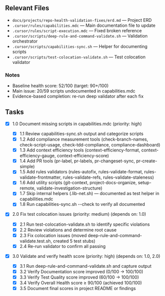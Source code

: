 ## Relevant Files

- `docs/projects/repo-health-validation-fixes/erd.md` — Project ERD
- `.cursor/rules/capabilities.mdc` — Main documentation file to update
- `.cursor/rules/script-execution.mdc` — Fixed broken reference
- `.cursor/scripts/deep-rule-and-command-validate.sh` — Validation orchestrator
- `.cursor/scripts/capabilities-sync.sh` — Helper for documenting scripts
- `.cursor/scripts/test-colocation-validate.sh` — Test colocation validator

### Notes

- Baseline health score: 52/100 (target: 90+/100)
- Main issue: 20/59 scripts undocumented in capabilities.mdc
- Evidence-based completion: re-run deep validator after each fix

## Tasks

- [x] 1.0 Document missing scripts in capabilities.mdc (priority: high)

  - [x] 1.1 Review capabilities-sync.sh output and categorize scripts
  - [x] 1.2 Add compliance measurement tools (check-branch-names, check-script-usage, check-tdd-compliance, compliance-dashboard)
  - [x] 1.3 Add context efficiency tools (context-efficiency-format, context-efficiency-gauge, context-efficiency-score)
  - [x] 1.4 Add PR tools (pr-label, pr-labels, pr-changeset-sync, pr-create-simple)
  - [x] 1.5 Add rules validators (rules-autofix, rules-validate-format, rules-validate-frontmatter, rules-validate-refs, rules-validate-staleness)
  - [x] 1.6 Add utility scripts (git-context, project-docs-organize, setup-remote, validate-investigation-structure)
  - [x] 1.7 Skip internal helpers (.lib-net.sh) — documented as test helper in capabilities.mdc
  - [x] 1.8 Run capabilities-sync.sh --check to verify all documented

- [x] 2.0 Fix test colocation issues (priority: medium) (depends on: 1.0)

  - [x] 2.1 Run test-colocation-validate.sh to identify specific violations
  - [x] 2.2 Review violations and determine root cause
  - [x] 2.3 Fix colocation issues (moved deep-rule-and-command-validate.test.sh, created 5 test stubs)
  - [x] 2.4 Re-run validator to confirm all passing

- [x] 3.0 Validate and verify health score (priority: high) (depends on: 1.0, 2.0)
  - [x] 3.1 Run deep-rule-and-command-validate.sh and capture output
  - [x] 3.2 Verify Documentation score improved (0/100 → 100/100)
  - [x] 3.3 Verify Test Quality score improved (60/100 → 100/100)
  - [x] 3.4 Verify Overall Health score ≥ 90/100 (achieved 100/100)
  - [x] 3.5 Document final scores in project README or findings
